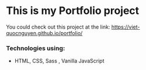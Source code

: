 # This is my Portfolio project

You could check out this project at the link: https://viet-quocnguyen.github.io/portfolio/

### Technologies using:

- HTML, CSS, Sass , Vanilla JavaScript



